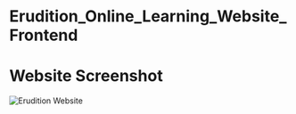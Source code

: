 # Erudition_Online_Learning_Website_Frontend
# Website Screenshot

![Erudition Website ](https://user-images.githubusercontent.com/125504285/236394260-ef80c781-a07b-41ff-a1ef-01291d96a1e6.jpg)
